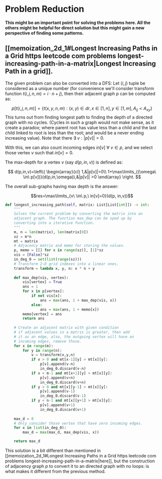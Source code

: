 # Problem Reduction
**This might be an important point for solving the problems here. All the others might be helpful for direct solution but this might gain a new perspective of finding some patterns.**

## [[memoization_2d_1#Longest Increasing Paths in a Grid https leetcode com problems longest-increasing-path-in-a-matrix|Longest Increasing Path in a grid]].

The given problem can also be converted into a DFS:
Let $(i,j)$ tuple be considered as a unique number (for convenience we'll consider transform function $t(i,j,n,m)=i\cdot n+j$), then their adjacent graph $p$ can be computed as:

$$p[t(i,j,n,m)]=\{t(x,y,n,m): (x,y)\in dr, x\in[1,n], y\in[1,m],A_{ij}<A_{xy}\}$$
This turns out from finding longest path to finding the depth of a directed graph with no cycles. (Cycles in such a graph would not make sense, as it create a paradox; where parent root has value less than a child and the last child linked to root is less than the root; and would be a never ending increasing value). Note that there $\exists\ v: |p[v]|=0$. 

With this, we can also count incoming edges $in[v]\ \forall\ v\in p$, and we select those vertex $v$ such that $in[v]=0$.

The max-depth for a vertex $v$ (say $d(p,in,v)$) is defined as:

$$
d(p,in,v)=\left\{
\begin{array}{cl}
1,&|p[v]|=0\\
1+\max\limits_{(\omega\ \in\ p[v])}(d(p,in,\omega)),&|p[v]| >0
\end{array}
\right.
$$

The overall sub-graphs having max depth is the answer:

$$res=\max\limits_{v\ \in\ p,\ in[v]=0}(d(p, in,v))$$
```python
def longest_increasing_path(self, matrix: List[List[int]]) -> int:
	"""
	Solves the current problem by converting the matrix into an
	adjacent graph. The function max_dep can be sped up by
	converting into a iterative function.
	"""
	m, n = len(matrix), len(matrix[0])
	sz = m*n
	mt = matrix
	# Adjacency matrix and memo for storing the values.
	p, memo = [[] for x in range(sz)], [1]*sz
	vis = [False]*sz
	in_deg_0 = set(list(range(sz)))
	# Transform 2-D grid indexes into a linear ones.
	transform = lambda x, y, n: x * n + y
	
	def max_dep(vis, vertex):
		vis[vertex] = True
		ans = 1
		for x in p[vertex]:
			if not vis[x]:
				ans = max(ans, 1 + max_dep(vis, x))
			else:
				ans = max(ans, 1 + memo[x])
		memo[vertex] = ans 
		return ans
		
	# Create an adjacent matrix with given condition
	# if adjacent values in a matrix is greater, then add
	# it as an edge, also, the outgoing vertex will have an
	# incoming edges, remove those.	
	for x in range(m):
		for y in range(n):
			v = transform(x,y,n)
			if x > 0 and mt[x-1][y] > mt[x][y]:
				p[v].append(v-n)
				in_deg_0.discard(v-n)
			if x < m-1 and mt[x+1][y] > mt[x][y]:
				p[v].append(v+n)
				in_deg_0.discard(v+n)
			if y > 0 and mt[x][y-1] > mt[x][y]:
				p[v].append(v-1)
				in_deg_0.discard(v-1)
			if y < n-1 and mt[x][y+1] > mt[x][y]:
				p[v].append(v+1)
				in_deg_0.discard(v+1)
		
	max_d = 0
	# Only consider those vertex that have zero incoming edges.
	for x in list(in_deg_0):
		max_d = max(max_d, max_dep(vis, x))

	return max_d
```

This solution is a bit different than mentioned in [[memoization_2d_1#Longest Increasing Paths in a Grid https leetcode com problems longest-increasing-path-in-a-matrix|here]], but the construction of adjacency graph $p$ to convert it to an directed graph with no loops: is what makes it different from the previous method.